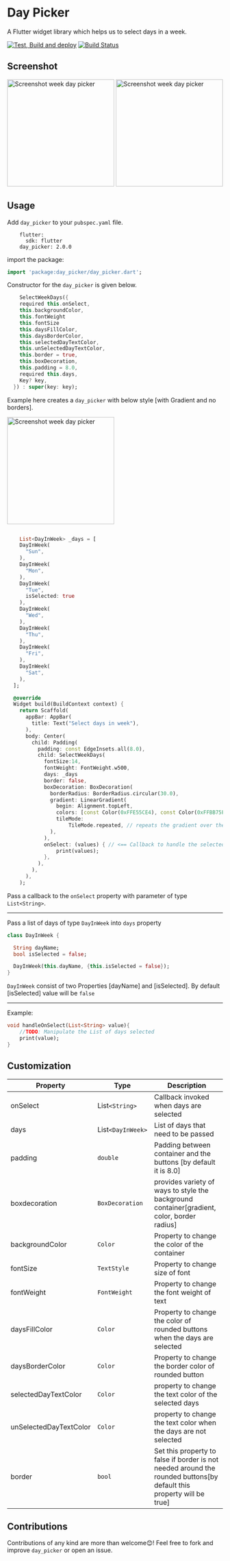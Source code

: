 # Day Picker

A Flutter widget library which helps us to select days in a week.

[![Test, Build and deploy](https://github.com/shan-shaji/day_picker/actions/workflows/main.yaml/badge.svg)](https://github.com/shan-shaji/day_picker/actions/workflows/main.yaml)
[![Build Status](https://app.bitrise.io/app/013db1e886b74200/status.svg?token=_0SuAtQgrBJ6mbmaQ6_7YA&branch=master)](https://app.bitrise.io/app/013db1e886b74200)
## Screenshot

<p>
<img src="https://raw.githubusercontent.com/shan-shaji/day_picker/master/screenshots/screenshot.jpg" alt="Screenshot week day picker" width="250">
<img src="https://raw.githubusercontent.com/shan-shaji/day_picker/master/screenshots/animate.gif" alt="Screenshot week day picker" width="250">
</p>

## Usage

Add `day_picker` to your `pubspec.yaml` file.

```dependencies:
    flutter:
      sdk: flutter
    day_picker: 2.0.0
```

import the package:

```dart
import 'package:day_picker/day_picker.dart';
```

Constructor for the `day_picker` is given below.

```dart
    SelectWeekDays({
    required this.onSelect,
    this.backgroundColor,
    this.fontWeight
    this.fontSize
    this.daysFillColor,
    this.daysBorderColor,
    this.selectedDayTextColor,
    this.unSelectedDayTextColor,
    this.border = true,
    this.boxDecoration,
    this.padding = 8.0,
    required this.days,
    Key? key,
  }) : super(key: key);
```

Example here creates a `day_picker` with below style [with Gradient and no borders].

<img src="https://raw.githubusercontent.com/shan-shaji/day_picker/master/screenshots/screenshot2.jpg" alt="Screenshot week day picker" width="250">

```dart

    List<DayInWeek> _days = [
    DayInWeek(
      "Sun",
    ),
    DayInWeek(
      "Mon",
    ),
    DayInWeek(
      "Tue",
      isSelected: true
    ),
    DayInWeek(
      "Wed",
    ),
    DayInWeek(
      "Thu",
    ),
    DayInWeek(
      "Fri",
    ),
    DayInWeek(
      "Sat",
    ),
  ];

  @override
  Widget build(BuildContext context) {
    return Scaffold(
      appBar: AppBar(
        title: Text("Select days in week"),
      ),
      body: Center(
        child: Padding(
          padding: const EdgeInsets.all(8.0),
          child: SelectWeekDays(
            fontSize:14,
            fontWeight: FontWeight.w500,
            days: _days
            border: false,
            boxDecoration: BoxDecoration(
              borderRadius: BorderRadius.circular(30.0),
              gradient: LinearGradient(
                begin: Alignment.topLeft,
                colors: [const Color(0xFFE55CE4), const Color(0xFFBB75FB)],
                tileMode:
                    TileMode.repeated, // repeats the gradient over the canvas
              ),
            ),
            onSelect: (values) { // <== Callback to handle the selected days
                print(values);
            },
          ),
        ),
      ),
    );
```

Pass a callback to the `onSelect` property with parameter of type `List<String>`.

---

Pass a list of days of type `DayInWeek` into `days` property

```dart
class DayInWeek {

  String dayName;
  bool isSelected = false;

  DayInWeek(this.dayName, {this.isSelected = false});
}

```

`DayInWeek` consist of two Properties [dayName] and [isSelected].
By default [isSelected] value will be `false`

---

Example:

```dart
void handleOnSelect(List<String> value){
    //TODO: Manipulate the List of days selected
    print(value);
}
```

## Customization

| Property               | Type            | Description                                                                                                          |
| ---------------------- | --------------- | -------------------------------------------------------------------------------------------------------------------- |
| onSelect               | List`<String>`  | Callback invoked when days are selected                                                                              |
| days |   List`<DayInWeek>` | List of days that need to be passed
| padding                | `double`        | Padding between container and the buttons [by default it is 8.0]                                                     |
| boxdecoration          | `BoxDecoration` | provides variety of ways to style the background container[gradient, color, border radius]                           |
| backgroundColor        | `Color`         | Property to change the color of the container                                                                        |
| fontSize               | `TextStyle`     | Property to change size of font                                                                     |
| fontWeight             | `FontWeight`     | Property to change the font weight of text                                             |
| daysFillColor          | `Color`         | Property to change the color of rounded buttons when the days are selected                                           |
| daysBorderColor        | `Color`         | Property to change the border color of rounded button                                                                |
| selectedDayTextColor   | `Color`         | property to change the text color of the selected days                                                               |
| unSelectedDayTextColor | `Color`         | property to change the text color when the days are not selected                                                     |
| border                 | `bool`          | Set this property to false if border is not needed around the rounded buttons[by default this property will be true] |

## Contributions

Contributions of any kind are more than welcome😊! Feel free to fork and improve `day_picker` or open an issue.
